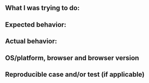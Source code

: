## What I was trying to do:

## Expected behavior:

## Actual behavior:

## OS/platform, browser and browser version

## Reproducible case and/or test (if applicable)

